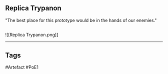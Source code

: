 ## Replica Trypanon
"The best place for this prototype would be in the hands of our enemies."
##
![[Replica Trypanon.png]]

---
## Tags
#Artefact
#PoE1